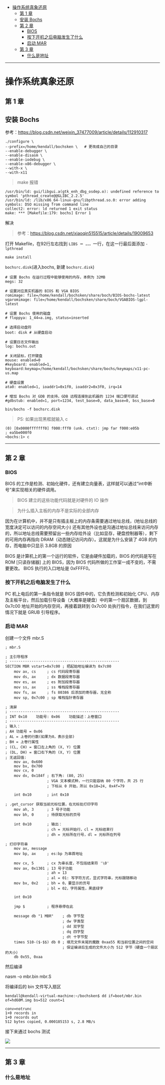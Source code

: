 
- [操作系统真象还原](#操作系统真象还原)
	- [第 1 章](#第-1-章)
	- [安装 Bochs](#安装-bochs)
	- [第 2 章](#第-2-章)
		- [BIOS](#bios)
		- [按下开机之后电脑发生了什么](#按下开机之后电脑发生了什么)
		- [启动 MAR](#启动-mar)
	- [第 3 章](#第-3-章)
		- [什么是地址](#什么是地址)

----------------

# 操作系统真象还原

## 第 1 章


## 安装 Bochs

参考：https://blog.csdn.net/weixin_37477009/article/details/112910317

```
./configure \
--prefix=/home/kendall/bochsken \   # 更改成自己的目录
--enable-debugger \
--enable-disasm \
--enable-iodebug \
--enable-x86-debugger \
--with-x \
--with-x11
```

> make 报错

```
/usr/bin/ld: gui/libgui.a(gtk_enh_dbg_osdep.o): undefined reference to symbol 'pthread_create@@GLIBC_2.2.5'
/usr/bin/ld: /lib/x86_64-linux-gnu/libpthread.so.0: error adding symbols: DSO missing from command line
collect2: error: ld returned 1 exit status
make: *** [Makefile:179: bochs] Error 1
```

解决

> 参考：https://blog.csdn.net/xiaoqin515515/article/details/19009653

打开 Makefile，在92行左右找到 `LIBS ＝ 。。。`一行，在这一行最后面添加 `-lpthread`

`make install`

`bochsrc.disk`(进入bochs, 新建 `bochsrc.disk`)

```
# 设置 Bochs 在运行过程中能够使用的内存，本例为 32MB
megs: 32

# 设置对应真实机器的 BIOS 和 VGA BIOS
romimage: file=/home/kendall/bochsken/share/boch/BIOS-bochs-latest
vgaromimage: file=/home/kendall/bochsken/share/boch/VGABIOS-lgpl-latest

# 设置 Bochs 使用的磁盘
# floppya: 1_44=a.img, status=inserted

# 选择启动盘符
boot: disk # 从硬盘启动

# 设置日志文件输出
log: bochs.out

# 关闭鼠标，打开键盘
mouse: enabled=0
#keyboard: enabled=1,
keyboard:keymap=/home/kendall/bochsken/share/bochs/keymaps/x11-pc-us.map

# 硬盘设置
ata0: enabled=1, ioaddr1=0x1f0, ioaddr2=0x3f0, irq=14

# 增加 Bochs 对 GDB 的支持，GDB 远程连接到此机器的 1234 端口便可调试
#gdbstub: enabled=1, port=1234, test_base=0, data_base=0, bss_base=0
```

`bin/bochs -f bochsrc.disk`

> PS: 如果出现黑框就输入 c
```
(0) [0x0000fffffff0] f000:fff0 (unk. ctxt): jmp far f000:e05b         ; ea5be000f0
<bochs:1> c
```

------

## 第 2 章

### BIOS

BIOS 的工作是检测、初始化硬件，还有建立向量表，这样就可以通过“int中断号”来实现相关的硬件调用。

> BIOS 建立的这些功能代码就是对硬件的 IO 操作

> 为什么插入主板的内存不是实际的全部内存

因为在计算机中，并不是只有插主板上的内存条需要通过地址总线，(地址总线的宽度决定可以访问的内存空间大小) 还有其他外设也是沟通过地址总线来访问内存的，所以地址总线需要预留出一些内存给外设（比如显存，硬盘控制器等），剩下的可用内存再指向 DRAM（动态随记访问内存）。这就是为什么安装了 4GB 的内存，而电脑中只显示 3.8GB 的原因

BIOS 是计算机上的第一个运行的软件，它是由硬件加载的，BIOS 的代码是写在 ROM [只读存储器] 上的 BIOS，因为 BIOS 代码所做的工作室一成不变的，不需要更改。 BIOS 执行的入口地址是 0xFFFF0。


### 按下开机之后电脑发生了什么

PC 机上电后的第一条指令就是 BIOS 固件中的，它负责检测和初始化 CPU、内存及主板平台，然后加载引导设备（大概率是硬盘）中的第一个扇区数据，到 0x7c00 地址开始的内存空间，再接着跳转到 0x7c00 处执行指令，在我们这里的情况下就是 GRUB 引导程序。



### 启动 MAR

创建一个文件 mbr.S

```
; mbr.S

; 主引导程序
; --------------------------------------------------
SECTION MBR vstart=0x7c00 ; 把起始地址编译为 0x7c00
    mov ax, cs     ; cs 代码段寄存器
    mov ds, ax     ; dx 数据段寄存器
    mov es, ax     ; es 附加段寄存器
    mov ss, ax     ; ss 堆栈段寄存器
    mov fs, ax     ; fs 80386 后添加的寄存器，无全称
    mov sp, 0x7c00 ; sp 堆栈指针寄存器

; 清屏
; --------------------------------------------------
; INT 0x10    功能号: 0x06    功能描述：上卷窗口
; --------------------------------------------------
; 输入：
; AH 功能号 = 0x06
; AL = 上卷的行数(如果为0，表示全部)
; BH = 上卷行属性
; (CL, CH) = 窗口左上角的 (X, Y) 位置
; (DL, DH) = 窗口右下角的 (X, Y) 位置
; 无返回值:
    mov ax, 0x600
    mov bx, 0x700
    mov cx, 0
    mov dx, 0x184f ; 右下角: (80, 25)
                   ; VGA 文本模式种，一行只能容纳 80 个字符，共 25 行
                   ; 下标从 0 开始，所以 0x18=24, 0x4f=79
        
    int 0x10       ; int 0x10

; .get_cursor 获取当前光标位置，在光标处打印字符
    mov ah, 3      ; 3 号子功能
    mov bh, 0      ; 待获取光标的页号

    int 0x10       ; 输出：
                   ; ch = 光标开始行，cl = 光标结束行
                   ; dh = 光标所在行号，dl = 光标所在列号

; 打印字符串
    mov ax, message
    mov bp, ax     ; es:bp 为串首地址
    
    mov cx, 5      ; cx 为串长度，不包括结束符 '\0'
    mov ax, 0x1301 ; 13 号子功能
                   ; ah = 13
                   ; al = 01: 写字符方式，显式字符串，光标跟随移动
    mov bx, 0x2    ; bh = 0，要显示的页号
                   ; bl = 02，字符属性，黑底绿字
    
    int 0x10

    jmp $          ; 程序悬停在此

    message db "1 MBR"    ; db 字节型
                          ; dw 字类型
                          ; dd 双字型
                          ; dq 四字型
                          ; dt 十字节型 
    times 510-($-$$) db 0 ; 填充文件末尾的魔数 0xaa55 和当前位置之间的空间
                          ; 保证编译后生成的文件大小为 512 字节（硬盘一个扇区的大小）
    db 0x55, 0xaa

```

然后编译 

nasm -o mbr.bin mbr.S

将编译后的 bin 文件写入扇区

```
kendall@kendall-virtual-machine:~/bochsken$ dd if=boot/mbr.bin of=hd60M.img bs=512 count=1 

conv=notrunc
1+0 records in
1+0 records out
512 bytes copied, 0.000185153 s, 2.8 MB/s
```

接下来通过 bochs 测试

![](https://cdn.jsdelivr.net/gh/kendall-cpp/blogPic@main/寻offer总结02/bochs-01.382j6t1cdm00.png)

------

## 第 3 章

### 什么是地址


